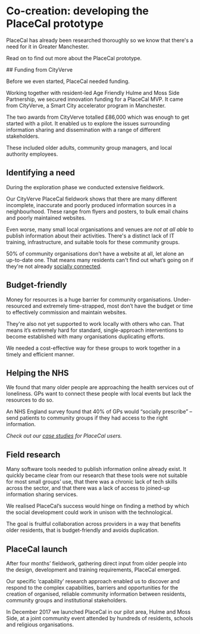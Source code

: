 # Co-creation: developing the PlaceCal prototype

PlaceCal has already been researched thoroughly so we know that there's a need for it in Greater Manchester.

Read on to find out more about the PlaceCal prototype.

## Funding from CityVerve

Before we even started, PlaceCal needed funding.

Working together with resident-led Age Friendly Hulme and Moss Side Partnership, we secured innovation funding for a PlaceCal MVP. It came from CityVerve, a Smart City accelerator program in Manchester.

The two awards from CityVerve totalled £86,000 which was enough to get started with a pilot. It enabled us to explore the issues surrounding information sharing and dissemination with a range of different stakeholders.

These included older adults, community group managers, and local authority employees.

## Identifying a need

During the exploration phase we conducted extensive fieldwork.

Our CityVerve PlaceCal fieldwork shows that there are many different incomplete, inaccurate and poorly produced information sources in a neighbourhood. These range from flyers and posters, to bulk email chains and poorly maintained websites.

Even worse, many small local organisations and venues are *not at all able* to publish information about their activities. There's a distinct lack of IT training, infrastructure, and suitable tools for these community groups.

50% of community organisations don’t have a website at all, let alone an up-to-date one. That means many residents can't find out what’s going on if they're not already [socially connected](/commissioners/digital-inclusion.md).

## Budget-friendly

Money for resources is a huge barrier for community organisations. Under-resourced and extremely time-strapped, most don’t have the budget or time to effectively commission and maintain websites.

They're also not yet supported to work locally with others who can. That means it’s extremely hard for standard, single-approach interventions to become established with many organisations duplicating efforts.

We needed a cost-effective way for these groups to work together in a timely and efficient manner.


## Helping the NHS

We found that many older people are approaching the health services out of loneliness. GPs want to connect these people with local events but lack the resources to do so.

An NHS England survey found that 40% of GPs would “socially prescribe” – send patients to community groups if they had access to the right information.

*Check out our [case studies](/introduction/who-is-using-placecal.md) for PlaceCal users.*

## Field research

Many software tools needed to publish information online already exist. It quickly became clear from our research that these tools were not suitable for most small groups’ use, that there was a chronic lack of tech skills across the sector, and that there was a lack of access to joined-up information sharing services.

We realised PlaceCal’s success would hinge on finding a method by which the social development could work in unison with the technological.

The goal is fruitful collaboration across providers in a way that benefits older residents, that is budget-friendly and avoids duplication.

## PlaceCal launch

After four months’ fieldwork, gathering direct input from older people into the design, development and training requirements, PlaceCal emerged.

Our specific ‘capability’ research approach enabled us to discover and respond to the complex capabilities, barriers and opportunities for the creation of organised, reliable community information between residents, community groups and institutional stakeholders.

In December 2017 we launched PlaceCal in our pilot area, Hulme and Moss Side, at a joint community event attended by hundreds of residents, schools and religious organisations.
